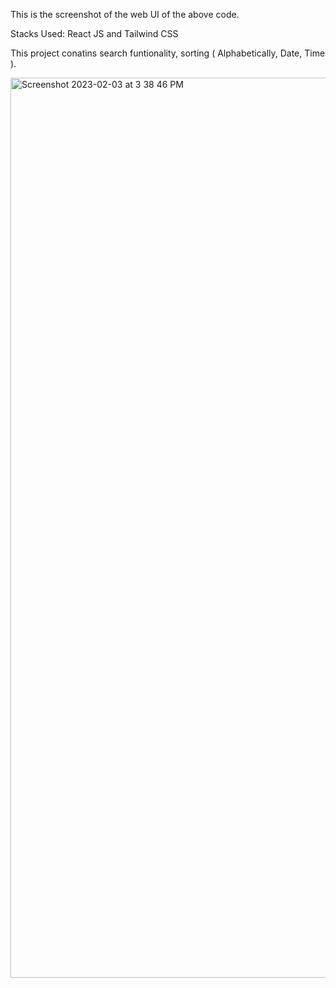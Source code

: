 This is the screenshot of the web UI of the above code.

Stacks Used: React JS and Tailwind CSS

This project conatins search funtionality, sorting ( Alphabetically, Date, Time ).


<img width="1440" alt="Screenshot 2023-02-03 at 3 38 46 PM" src="https://user-images.githubusercontent.com/103491748/216573310-d9b84747-5cc0-45ea-9ac5-9203a1d223a7.png">
